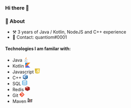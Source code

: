 ### Hi there 👋


### 🚀 About 
- ⚒️ 3 years of Java / Kotlin, NodeJS and C++ experience
- 💬 Contact: quantiom#0001

#### Technologies I am familar with:
 - Java <img src=assets/java.png width="16px;" height="16px;">
 - Kotlin <img src=assets/kotlin.png width="16px;" height="16px;">
 - Javascript <img src=assets/javascript.png width="16px;" height="16px;">
 - C++ <img src=assets/cpp.png width="16px;" height="16px;">
 - SQL <img src=assets/mysql.png width="16px;" height="16px;">
 - Redis <img src=assets/redis.png width="16px;" height="16px;">
 - Git <img src=assets/git.png width="16px;" height="16px;">
 - Maven <img src=assets/maven.png width="16px;" height="16px;">
